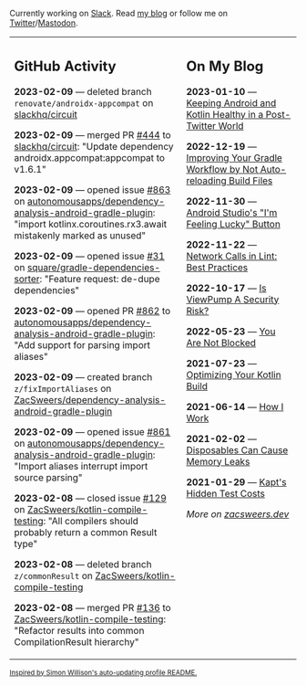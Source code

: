 Currently working on [Slack](https://slack.com/). Read [my blog](https://zacsweers.dev/) or follow me on [Twitter](https://twitter.com/ZacSweers)/[Mastodon](https://hachyderm.io/@ZacSweers).

<table><tr><td valign="top" width="60%">

## GitHub Activity
<!-- githubActivity starts -->
**2023-02-09** — deleted branch `renovate/androidx-appcompat` on [slackhq/circuit](https://github.com/slackhq/circuit)

**2023-02-09** — merged PR [#444](https://github.com/slackhq/circuit/pull/444) to [slackhq/circuit](https://github.com/slackhq/circuit): "Update dependency androidx.appcompat:appcompat to v1.6.1"

**2023-02-09** — opened issue [#863](https://github.com/autonomousapps/dependency-analysis-android-gradle-plugin/issues/863) on [autonomousapps/dependency-analysis-android-gradle-plugin](https://github.com/autonomousapps/dependency-analysis-android-gradle-plugin): "import kotlinx.coroutines.rx3.await mistakenly marked as unused"

**2023-02-09** — opened issue [#31](https://github.com/square/gradle-dependencies-sorter/issues/31) on [square/gradle-dependencies-sorter](https://github.com/square/gradle-dependencies-sorter): "Feature request: de-dupe dependencies"

**2023-02-09** — opened PR [#862](https://github.com/autonomousapps/dependency-analysis-android-gradle-plugin/pull/862) to [autonomousapps/dependency-analysis-android-gradle-plugin](https://github.com/autonomousapps/dependency-analysis-android-gradle-plugin): "Add support for parsing import aliases"

**2023-02-09** — created branch `z/fixImportAliases` on [ZacSweers/dependency-analysis-android-gradle-plugin](https://github.com/ZacSweers/dependency-analysis-android-gradle-plugin)

**2023-02-09** — opened issue [#861](https://github.com/autonomousapps/dependency-analysis-android-gradle-plugin/issues/861) on [autonomousapps/dependency-analysis-android-gradle-plugin](https://github.com/autonomousapps/dependency-analysis-android-gradle-plugin): "Import aliases interrupt import source parsing"

**2023-02-08** — closed issue [#129](https://github.com/ZacSweers/kotlin-compile-testing/issues/129) on [ZacSweers/kotlin-compile-testing](https://github.com/ZacSweers/kotlin-compile-testing): "All compilers should probably return a common Result type"

**2023-02-08** — deleted branch `z/commonResult` on [ZacSweers/kotlin-compile-testing](https://github.com/ZacSweers/kotlin-compile-testing)

**2023-02-08** — merged PR [#136](https://github.com/ZacSweers/kotlin-compile-testing/pull/136) to [ZacSweers/kotlin-compile-testing](https://github.com/ZacSweers/kotlin-compile-testing): "Refactor results into common CompilationResult hierarchy"
<!-- githubActivity ends -->
</td><td valign="top" width="40%">

## On My Blog
<!-- blog starts -->
**2023-01-10** — [Keeping Android and Kotlin Healthy in a Post-Twitter World](https://www.zacsweers.dev/keeping-android-healthy/)

**2022-12-19** — [Improving Your Gradle Workflow by Not Auto-reloading Build Files](https://www.zacsweers.dev/improving-your-workflow-by-not-auto-reloading-build-files/)

**2022-11-30** — [Android Studio's "I'm Feeling Lucky" Button](https://www.zacsweers.dev/android-studios-im-feeling-lucky-button/)

**2022-11-22** — [Network Calls in Lint: Best Practices](https://www.zacsweers.dev/network-calls-in-lint-best-practices/)

**2022-10-17** — [Is ViewPump A Security Risk?](https://www.zacsweers.dev/is-viewpump-a-security-risk/)

**2022-05-23** — [You Are Not Blocked](https://www.zacsweers.dev/you-are-not-blocked/)

**2021-07-23** — [Optimizing Your Kotlin Build](https://www.zacsweers.dev/optimizing-your-kotlin-build/)

**2021-06-14** — [How I Work](https://www.zacsweers.dev/how-i-work/)

**2021-02-02** — [Disposables Can Cause Memory Leaks](https://www.zacsweers.dev/disposables-can-cause-memory-leaks/)

**2021-01-29** — [Kapt's Hidden Test Costs](https://www.zacsweers.dev/kapts-hidden-test-costs/)
<!-- blog ends -->
_More on [zacsweers.dev](https://zacsweers.dev/)_
</td></tr></table>

<sub><a href="https://simonwillison.net/2020/Jul/10/self-updating-profile-readme/">Inspired by Simon Willison's auto-updating profile README.</a></sub>